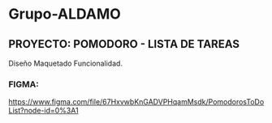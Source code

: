 # Grupo-ALDAMO

## PROYECTO: POMODORO - LISTA DE TAREAS

Diseño
Maquetado 
Funcionalidad.

### FIGMA:
https://www.figma.com/file/67HxvwbKnGADVPHqamMsdk/PomodorosToDoList?node-id=0%3A1
